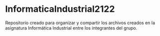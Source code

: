 # InformaticaIndustrial2122

Repositorio creado para organizar y compartir los archivos creados en la asignatura Informática Industrial entre los integrantes del grupo.
